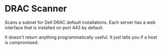 # DRAC Scanner

Scans a subnet for Dell DRAC default installations. Each server has a web
interface that is installed on port 443 by default.

It doesn't return anything programmatically useful. It just tells you if a host
is compromised.
